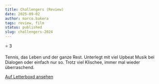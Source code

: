 ```yaml
---
title: Challengers (Review)
date: 2025-09-02
author: marco.bakera
tags: review, film
status: published
slug: challengers-2024
---
```


⭐ 3

Tennis, das Leben und der ganze Rest. Unterlegt mit viel Upbeat Musik bei Dialogen oder einfach nur so. Trotz viel Klischee, immer mal wieder überraschend.

[Auf Letterboxd ansehen](https://boxd.it/aWkBbR)

